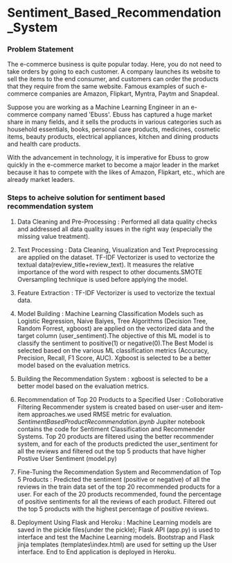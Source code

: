 # Sentiment_Based_Recommendation_System

### Problem Statement
The e-commerce business is quite popular today. Here, you do not need to take orders by going to each customer. A company launches its website to sell the items to the end consumer, and customers can order the products that they require from the same website. Famous examples of such e-commerce companies are Amazon, Flipkart, Myntra, Paytm and Snapdeal.

Suppose you are working as a Machine Learning Engineer in an e-commerce company named 'Ebuss'. Ebuss has captured a huge market share in many fields, and it sells the products in various categories such as household essentials, books, personal care products, medicines, cosmetic items, beauty products, electrical appliances, kitchen and dining products and health care products.

With the advancement in technology, it is imperative for Ebuss to grow quickly in the e-commerce market to become a major leader in the market because it has to compete with the likes of Amazon, Flipkart, etc., which are already market leaders.

### Steps to acheive solution for sentiment based recommendation system
1. Data Cleaning and Pre-Processing :
Performed all data quality checks and addressed all data quality issues in the right way (especially the missing value treatment).

2. Text Processing :
Data Cleaning, Visualization and Text Preprocessing are applied on the dataset. TF-IDF Vectorizer is used to vectorize the textual data(review_title+review_text). It measures the relative importance of the word with respect to other documents.SMOTE Oversampling technique is used before applying the model.

3. Feature Extraction :
TF-IDF Vectorizer is used to vectorize the textual data.

4. Model Building :
Machine Learning Classification Models such as Logistic Regression, Naive Baiyes, Tree Algorithms (Decision Tree, Random Forrest, xgboost) are applied on the vectorized data and the target column (user_sentiment).The objective of this ML model is to classify the sentiment to positive(1) or negative(0).The Best Model is selected based on the various ML classification metrics (Accuracy, Precision, Recall, F1 Score, AUC). Xgboost is selected to be a better model based on the evaluation metrics.

5. Building the Recommendation System :
xgboost is selected to be a better model based on the evaluation metrics.

6. Recommendation of Top 20 Products to a Specified User :
Colloborative Filtering Recommender system is created based on user-user and item-item approaches.we used RMSE metric for evaluation.
*SentimentBasedProductRecommendation.ipynb* Jupiter notebook contains the code for Sentiment Classification and Recommender Systems.
Top 20 products are filtered using the better recommender system, and for each of the products predicted the user_sentiment for all the reviews and filtered out the top 5 products that have higher Postive User Sentiment (model.py)

7. Fine-Tuning the Recommendation System and Recommendation of Top 5 Products : 
Predicted the sentiment (positive or negative) of all the reviews in the train data set of the top 20 recommended products for a user. For each of the 20 products recommended, found the percentage of positive sentiments for all the reviews of each product. Filtered out the top 5 products with the highest percentage of positive reviews.

8. Deployment Using Flask and Heroku :
Machine Learning models are saved in the pickle files(under the pickle); Flask API (app.py) is used to interface and test the Machine Learning models. Bootstrap and Flask jinja templates (templates\index.html) are used for setting up the User interface. End to End application is deployed in Heroku.
